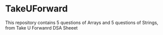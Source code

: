 # TakeUForward
This repository contains 5 questions of Arrays and 5 questions of Strings, from Take U Forwanrd DSA Sheeet
